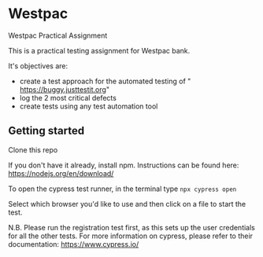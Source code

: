 # Westpac
Westpac Practical Assignment

This is a practical testing assignment for Westpac bank.

It's objectives are:
* create a test approach for the automated testing of " https://buggy.justtestit.org" 
* log the 2 most critical defects
* create tests using any test automation tool


## Getting started

Clone this repo

If you don't have it already, install npm.  Instructions can be found here: https://nodejs.org/en/download/

To open the cypress test runner, in the terminal type `npx cypress open`

Select which browser you'd like to use and then click on a file to start the test.

N.B. Please run the registration test first, as this sets up the user credentials for all the other tests.
For more information on cypress, please refer to their documentation: https://www.cypress.io/

